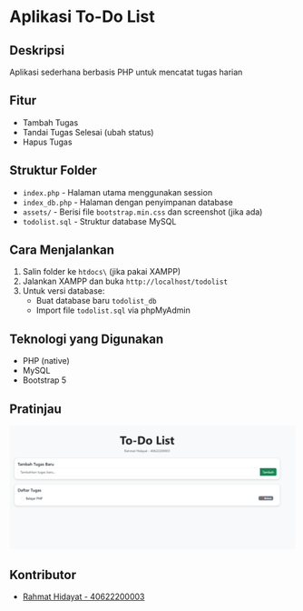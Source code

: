 # Aplikasi To-Do List

## Deskripsi
Aplikasi sederhana berbasis PHP untuk mencatat tugas harian

## Fitur
- Tambah Tugas
- Tandai Tugas Selesai (ubah status)
- Hapus Tugas

## Struktur Folder
- `index.php` - Halaman utama menggunakan session
- `index_db.php` - Halaman dengan penyimpanan database
- `assets/` - Berisi file `bootstrap.min.css` dan screenshot (jika ada)
- `todolist.sql` - Struktur database MySQL

## Cara Menjalankan
1. Salin folder ke `htdocs\` (jika pakai XAMPP)
2. Jalankan XAMPP dan buka `http://localhost/todolist`
3. Untuk versi database:
   - Buat database baru `todolist_db`
   - Import file `todolist.sql` via phpMyAdmin

## Teknologi yang Digunakan
- PHP (native)
- MySQL
- Bootstrap 5

## Pratinjau
![Screenshot](assets/screenshot.png)

## Kontributor
- [Rahmat Hidayat - 40622200003](https://github.com/couocapcuz/todolist)